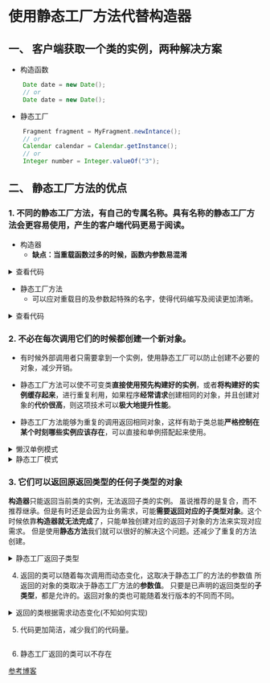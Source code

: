 # 使用静态工厂方法代替构造器

## 一、 客户端获取一个类的实例，两种解决方案
- 构造函数

```java
	Date date = new Date();
	// or
    Date date = new Date();
```

- 静态工厂

```java
	Fragment fragment = MyFragment.newIntance();
    // or 
    Calendar calendar = Calendar.getInstance();
    // or 
    Integer number = Integer.valueOf("3");
```



## 二、 静态工厂方法的优点

### 1. 不同的静态工厂方法，有自己的**专属名称**。具有名称的静态工厂方法会**更容易使用**，产生的客户端代码**更易于阅读**。
- 构造器
	- **缺点：当重载函数过多的时候，函数内参数易混淆**


<details>
<summary>查看代码</summary>


```java
public class GenerateOrder_Constructor {

    private int count;
    private double money;
    private String address;

    // 一个参数
    public GenerateOrder_Constructor(double money){
        this(0, money, null);
    }

    //两个参数
    public GenerateOrder_Constructor(int count, double money){
        this(count, money, null);
    }

    //三个参数
    public GenerateOrder_Constructor(int count, double money, String address){
        this.count = count;
        this.money = money;
        this.address =address;
    }

    public String getAddress() {
        return address;
    }

    public int getCount() {
        return count;
    }

    public double getMoney() {
        return money;
    }
}

```

```java
public class Item_1 {
    public static void main(String[] args){

        // 使用构造器调用
        GenerateOrder_Constructor gc1 = new GenerateOrder_Constructor(200D);
        GenerateOrder_Constructor gc2 = new GenerateOrder_Constructor(1,200D);
        GenerateOrder_Constructor gc3 = new GenerateOrder_Constructor(1,200, "深圳");
        System.out.println(gc3.getMoney());
        System.out.println(gc3.getCount());
        System.out.println(gc3.getAddress());
  
    }
}

```
</details>

- 静态工厂方法
	- 可以应对重载目的及参数起特殊的名字，使得代码编写及阅读更加清晰。

<details>
<summary>查看代码</summary>

```java

public class GenerateOrder_StaticFactoryMethods {

    private int count;
    private double money;
    private String address;

    private GenerateOrder_StaticFactoryMethods(int count, double money, String address){
        this.count = count;
        this.money = money;
        this.address = address;
    }

    // A机构 仅仅是需要money
    public static GenerateOrder_StaticFactoryMethods generateOrderByA(double money){
        return new GenerateOrder_StaticFactoryMethods(0, money, null);
    }

    // B机构 需参数为count、money。
    public static GenerateOrder_StaticFactoryMethods generateOrderByB(int count, double money){
        return new GenerateOrder_StaticFactoryMethods(count, money, null);
    }

    // C机构 需参数为count、money、address。
    public  static GenerateOrder_StaticFactoryMethods generateOrderByC(int count, double money, String address){
        return new GenerateOrder_StaticFactoryMethods(count, money, address);
    }

    public int getCount() {return count; }

    public double getMoney() {return money;}

    public String getAddress() {return address;}
}

```

```java
public class Item_1 {
    public static void main(String[] args){

        // 使用静态工厂调用
        GenerateOrder_StaticFactoryMethods gs1 = GenerateOrder_StaticFactoryMethods.generateOrderByA(200D);
        GenerateOrder_StaticFactoryMethods gs2 = GenerateOrder_StaticFactoryMethods.generateOrderByB(1, 200D);
        GenerateOrder_StaticFactoryMethods gs3 = GenerateOrder_StaticFactoryMethods.generateOrderByC(1, 200D, "深圳");
        System.out.println(gs1.getMoney());
        System.out.println(gs2.getCount());
        System.out.println(gs3.getAddress());
    }
}
	

```
</details>

### 2. 不必在每次调用它们的时候都创建一个新对象。
- 有时候外部调用者只需要拿到一个实例，使用静态工厂可以防止创建不必要的对象，减少开销。

- 静态工厂方法可以使不可变类**直接使用预先构建好的实例**，或者**将构建好的实例缓存起来**，进行重复利用，如果程序**经常请求**创建相同的对象，并且创建对象的**代价很高**，则这项技术可以**极大地提升性能**。

- 静态工厂方法能够为重复的调用返回相同对象，这样有助于类总能**严格控制在某个时刻哪些实例应该存在**，可以直接和单例搭配起来使用。

<details>
<summary>懒汉单例模式</summary>

```java

public class SingletonDemo_ {
    //懒汉单例模式

    //构造函数私有化
    private SingletonDemo_(){}

    //构造器私有化，维护一个单例对象
    private static SingletonDemo_ singletonDemo_;

    public static SingletonDemo_ getSingletonDemo_(){
        if (singletonDemo_ == null){
            singletonDemo_ = new SingletonDemo_();
        }
        return singletonDemo_;
    }
}

```

</details>
<details>
<summary>静态工厂模式</summary>

```java
public class SingletonDemo_SFM {

    private SingletonDemo_SFM(){}

    private volatile static SingletonDemo_SFM singletonDemo_sfm;

    public static SingletonDemo_SFM getSingletonDemo_sfm(){
        if (singletonDemo_sfm == null){
            // 由于内存模型，静态工厂方法多线程情况下也会有问题，即使用了双重锁定也一样
            synchronized (SingletonDemo_.class){
                if(singletonDemo_sfm == null){
                    singletonDemo_sfm = new SingletonDemo_SFM();
                }
            }
        }
        return singletonDemo_sfm;
    }
}

```
</details>

### 3. 它们可以返回原返回类型的任何子类型的对象

**构造器**只能返回当前类的实例，无法返回子类的实例。
虽说推荐的是复合，而不推荐继承。但是有时还是会因为业务需求，可能**需要返回对应的子类型对象**。这个时候依靠**构造器就无法完成**了，只能单独创建对应的返回子对象的方法来实现对应需求。
但是使用**静态方法**我们就可以很好的解决这个问题。还减少了重复的方法创建。

<details>
<summary>静态工厂返回子类型</summary>

```java
public class Animal {

    protected Animal(){}

    private static Animal dog;
    private static Animal cat;

    public static Animal getDog(){
        if (dog == null) dog = new Dog();
        return dog;
    }

    public static Animal getCat(){
        if (cat == null) cat = new Cat();
        return cat;
    }

}

public class Cat extends Animal{}
public class Dog extends Animal{}
```
</details>

4. 返回的类可以随着每次调用而动态变化，这取决于静态工厂的方法的参数值
所返回的对象的类取决于静态工厂方法的**参数值**。
只要是已声明的返回类型的**子类型**，都是允许的。返回对象的类也可能随着发行版本的不同而不同。

<details>
<summary>返回的类根据需求动态变化(不知如何实现)</summary>

- EnumSet 没有公有的构造器，只有静态工厂方法。在OpenJdk实现中，它们返回两种子类之一的一个实例，具体则取决于底层枚举类型的大小：如果它的元素有64个或者更少，就像大多数枚举类型一样，静态工厂方法就会返回一个RegularEnumSet实例，用单个long进行支持；如果枚举类型有65个或者更多元素，工厂就返回JumboEnumSet实例，用一个long数组进行支持。
- 
```java
public static <E extends Enum<E>> EnumSet<E> noneOf(Class<E> elementType) {
  	Enum<?>[] universe = getUniverse(elementType);
  	if (universe == null)	throw new ClassCastException(elementType + " not an enum");

 	 	if (universe.length <= 64)	 return new RegularEnumSet<>(elementType, universe);
 	 	else
   	 	return new JumboEnumSet<>(elementType, universe);
}
```
</details>

5. 代码更加简洁，减少我们的代码量。

```java

```
6. 静态工厂返回的类可以不存在



[参考博客](https://www.cnblogs.com/zhh19981104/p/12145724.html)
